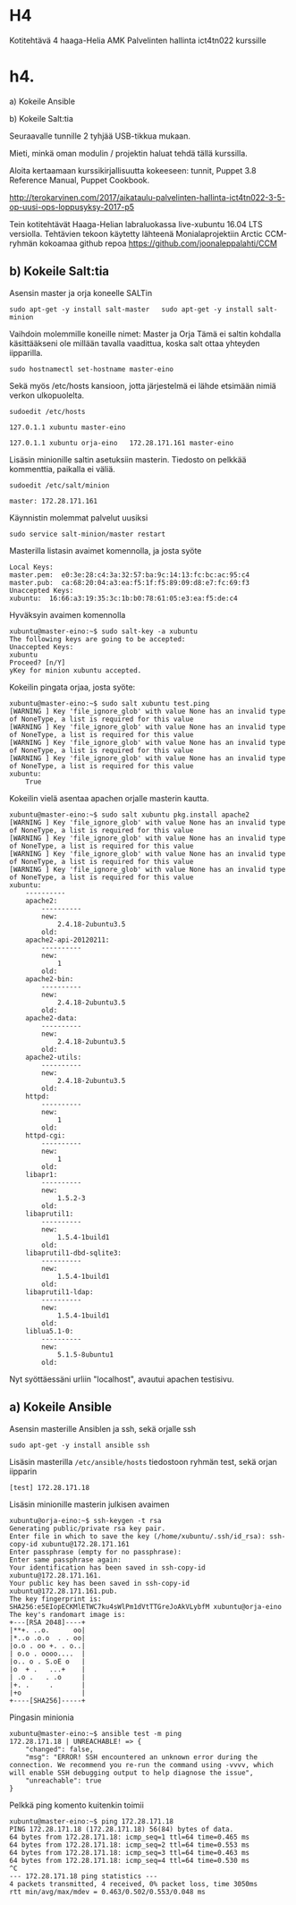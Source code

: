 # H4
Kotitehtävä 4 haaga-Helia AMK Palvelinten hallinta ict4tn022 kurssille

# h4.

a) Kokeile Ansible

b) Kokeile Salt:tia

Seuraavalle tunnille 2 tyhjää USB-tikkua mukaan.

Mieti, minkä oman modulin / projektin haluat tehdä tällä kurssilla.

Aloita kertaamaan kurssikirjallisuutta kokeeseen: tunnit, Puppet 3.8 Reference Manual, Puppet Cookbook.

http://terokarvinen.com/2017/aikataulu-palvelinten-hallinta-ict4tn022-3-5-op-uusi-ops-loppusyksy-2017-p5

Tein kotitehtävät Haaga-Helian labraluokassa live-xubuntu 16.04 LTS versiolla.
Tehtävien tekoon käytetty lähteenä Monialaprojektiin Arctic CCM-ryhmän kokoamaa github repoa
https://github.com/joonaleppalahti/CCM

## b) Kokeile Salt:tia

Asensin master ja orja koneelle SALTin

`sudo apt-get -y install salt-master  
sudo apt-get -y install salt-minion`

Vaihdoin molemmille koneille nimet: Master ja Orja
Tämä ei saltin kohdalla käsittääkseni ole millään tavalla vaadittua, koska salt ottaa yhteyden iipparilla.

`sudo hostnamectl set-hostname master-eino`

Sekä myös /etc/hosts kansioon, jotta järjestelmä ei lähde etsimään nimiä verkon ulkopuolelta.

`sudoedit /etc/hosts`

`127.0.1.1 xubuntu master-eino`

`127.0.1.1 xubuntu orja-eino  
172.28.171.161 master-eino`

Lisäsin minionille saltin asetuksiin masterin. Tiedosto on pelkkää kommenttia, paikalla ei väliä.

`sudoedit /etc/salt/minion`

`master: 172.28.171.161`

Käynnistin molemmat palvelut uusiksi

`sudo service salt-minion/master restart`

Masterilla listasin avaimet komennolla, ja josta syöte

```sudo salt-key -F master
Local Keys:
master.pem:  e0:3e:28:c4:3a:32:57:ba:9c:14:13:fc:bc:ac:95:c4
master.pub:  ca:68:20:04:a3:ea:f5:1f:f5:89:09:d8:e7:fc:69:f3
Unaccepted Keys:
xubuntu:  16:66:a3:19:35:3c:1b:b0:78:61:05:e3:ea:f5:de:c4
```

Hyväksyin avaimen komennolla

```
xubuntu@master-eino:~$ sudo salt-key -a xubuntu
The following keys are going to be accepted:
Unaccepted Keys:
xubuntu
Proceed? [n/Y] 
yKey for minion xubuntu accepted.
```

Kokeilin pingata orjaa, josta syöte:

```
xubuntu@master-eino:~$ sudo salt xubuntu test.ping
[WARNING ] Key 'file_ignore_glob' with value None has an invalid type of NoneType, a list is required for this value
[WARNING ] Key 'file_ignore_glob' with value None has an invalid type of NoneType, a list is required for this value
[WARNING ] Key 'file_ignore_glob' with value None has an invalid type of NoneType, a list is required for this value
[WARNING ] Key 'file_ignore_glob' with value None has an invalid type of NoneType, a list is required for this value
xubuntu:
    True
```

Kokeilin vielä asentaa apachen orjalle masterin kautta.

```
xubuntu@master-eino:~$ sudo salt xubuntu pkg.install apache2
[WARNING ] Key 'file_ignore_glob' with value None has an invalid type of NoneType, a list is required for this value
[WARNING ] Key 'file_ignore_glob' with value None has an invalid type of NoneType, a list is required for this value
[WARNING ] Key 'file_ignore_glob' with value None has an invalid type of NoneType, a list is required for this value
[WARNING ] Key 'file_ignore_glob' with value None has an invalid type of NoneType, a list is required for this value
xubuntu:
    ----------
    apache2:
        ----------
        new:
            2.4.18-2ubuntu3.5
        old:
    apache2-api-20120211:
        ----------
        new:
            1
        old:
    apache2-bin:
        ----------
        new:
            2.4.18-2ubuntu3.5
        old:
    apache2-data:
        ----------
        new:
            2.4.18-2ubuntu3.5
        old:
    apache2-utils:
        ----------
        new:
            2.4.18-2ubuntu3.5
        old:
    httpd:
        ----------
        new:
            1
        old:
    httpd-cgi:
        ----------
        new:
            1
        old:
    libapr1:
        ----------
        new:
            1.5.2-3
        old:
    libaprutil1:
        ----------
        new:
            1.5.4-1build1
        old:
    libaprutil1-dbd-sqlite3:
        ----------
        new:
            1.5.4-1build1
        old:
    libaprutil1-ldap:
        ----------
        new:
            1.5.4-1build1
        old:
    liblua5.1-0:
        ----------
        new:
            5.1.5-8ubuntu1
        old:
```

Nyt syöttäessäni urliin "localhost", avautui apachen testisivu.

## a) Kokeile Ansible

Asensin masterille Ansiblen ja ssh, sekä orjalle ssh

`sudo apt-get -y install ansible ssh`

Lisäsin masterilla `/etc/ansible/hosts` tiedostoon ryhmän test, sekä orjan iipparin

`
[test]
172.28.171.18
`

Lisäsin minionille masterin julkisen avaimen

```
xubuntu@orja-eino:~$ ssh-keygen -t rsa  
Generating public/private rsa key pair.  
Enter file in which to save the key (/home/xubuntu/.ssh/id_rsa): ssh-copy-id xubuntu@172.28.171.161  
Enter passphrase (empty for no passphrase):   
Enter same passphrase again:   
Your identification has been saved in ssh-copy-id xubuntu@172.28.171.161.  
Your public key has been saved in ssh-copy-id xubuntu@172.28.171.161.pub.  
The key fingerprint is:
SHA256:e5EIopECKMlETWC7ku4sWlPm1dVtTTGreJoAkVLybfM xubuntu@orja-eino
The key's randomart image is:
+---[RSA 2048]----+  
|**+. ..o.      oo|  
|*..o .o.o  . . oo|  
|o.o . oo +. . o..|  
| o.o . oooo....  |  
|o.. o . S.oE o   |  
|o  + .   ...+    |  
| .o .   . .o     |
|+. .     .       |
|+o               |
+----[SHA256]-----+
```
Pingasin minionia

```
xubuntu@master-eino:~$ ansible test -m ping
172.28.171.18 | UNREACHABLE! => {
    "changed": false, 
    "msg": "ERROR! SSH encountered an unknown error during the connection. We recommend you re-run the command using -vvvv, which will enable SSH debugging output to help diagnose the issue", 
    "unreachable": true
}
```

Pelkkä ping komento kuitenkin toimii

```
xubuntu@master-eino:~$ ping 172.28.171.18
PING 172.28.171.18 (172.28.171.18) 56(84) bytes of data.
64 bytes from 172.28.171.18: icmp_seq=1 ttl=64 time=0.465 ms
64 bytes from 172.28.171.18: icmp_seq=2 ttl=64 time=0.553 ms
64 bytes from 172.28.171.18: icmp_seq=3 ttl=64 time=0.463 ms
64 bytes from 172.28.171.18: icmp_seq=4 ttl=64 time=0.530 ms
^C
--- 172.28.171.18 ping statistics ---
4 packets transmitted, 4 received, 0% packet loss, time 3050ms
rtt min/avg/max/mdev = 0.463/0.502/0.553/0.048 ms
```

